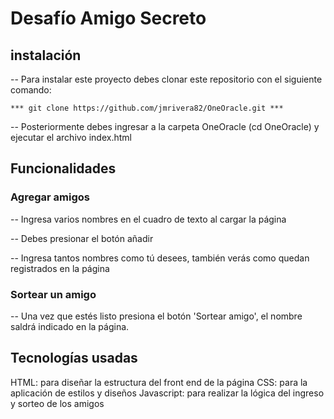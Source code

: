 # Desafío Amigo Secreto

## instalación

-- Para instalar este proyecto debes clonar este repositorio con el siguiente comando: 

    *** git clone https://github.com/jmrivera82/OneOracle.git ***


-- Posteriormente debes ingresar a la carpeta OneOracle (cd OneOracle) y ejecutar el archivo index.html

## Funcionalidades

### Agregar amigos

-- Ingresa varios nombres en el cuadro de texto al cargar la página

-- Debes presionar el botón añadir

-- Ingresa tantos nombres como tú desees, también verás como quedan registrados en la página

### Sortear un amigo

-- Una vez que estés listo presiona el botón 'Sortear amigo', el nombre saldrá indicado en la página.

## Tecnologías usadas

HTML: para diseñar la estructura del front end de la página
CSS: para la aplicación de estilos y diseños
Javascript: para realizar la lógica del ingreso y sorteo de los amigos